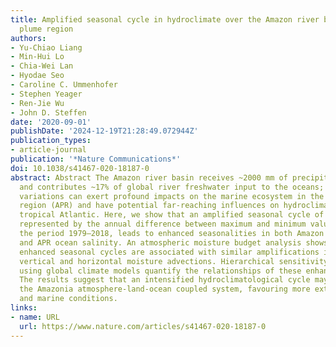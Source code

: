 ```yaml
---
title: Amplified seasonal cycle in hydroclimate over the Amazon river basin and its
  plume region
authors:
- Yu-Chiao Liang
- Min-Hui Lo
- Chia-Wei Lan
- Hyodae Seo
- Caroline C. Ummenhofer
- Stephen Yeager
- Ren-Jie Wu
- John D. Steffen
date: '2020-09-01'
publishDate: '2024-12-19T21:28:49.072944Z'
publication_types:
- article-journal
publication: '*Nature Communications*'
doi: 10.1038/s41467-020-18187-0
abstract: Abstract The Amazon river basin receives ~2000 mm of precipitation annually
  and contributes ~17% of global river freshwater input to the oceans; its hydroclimatic
  variations can exert profound impacts on the marine ecosystem in the Amazon plume
  region (APR) and have potential far-reaching influences on hydroclimate over the
  tropical Atlantic. Here, we show that an amplified seasonal cycle of Amazonia precipitation,
  represented by the annual difference between maximum and minimum values, during
  the period 1979–2018, leads to enhanced seasonalities in both Amazon river discharge
  and APR ocean salinity. An atmospheric moisture budget analysis shows that these
  enhanced seasonal cycles are associated with similar amplifications in the atmospheric
  vertical and horizontal moisture advections. Hierarchical sensitivity experiments
  using global climate models quantify the relationships of these enhanced seasonalities.
  The results suggest that an intensified hydroclimatological cycle may develop in
  the Amazonia atmosphere-land-ocean coupled system, favouring more extreme terrestrial
  and marine conditions.
links:
- name: URL
  url: https://www.nature.com/articles/s41467-020-18187-0
---
```

